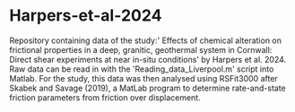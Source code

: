# Harpers-et-al-2024
Repository containing data of the study:' Effects of chemical alteration on frictional properties in a deep, granitic, geothermal system in Cornwall: Direct shear experiments at near in-situ conditions' by Harpers et al. 2024.
Raw data can be read in with the 'Reading_data_Liverpool.m' script into Matlab. For the study, this data was then analysed using RSFit3000 after Skabek and Savage (2019), a MatLab program to determine rate-and-state friction parameters from friction over displacement.
